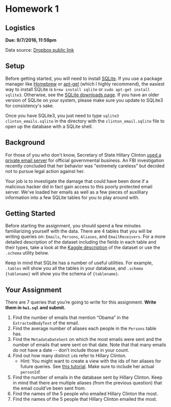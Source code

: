 # Homework 1

## Logistics
**Due: 9/7/2016, 11:59pm**

Data source: [Dropbox public link](https://dl.dropboxusercontent.com/u/258937/clinton_emails.sqlite)

## Setup
Before getting started, you will need to install [SQLite](https://www.sqlite.org/). If you use a package manager like [Homebrew](http://brew.sh/) or [apt-get](http://linux.die.net/man/8/apt-get) (which I highly recommend), the easiest way to install SQLite is `brew install sqlite` or `sudo apt-get install sqlite3`. Otherwise, see the [SQLite downloads page](https://www.sqlite.org/download.html). If you have an older version of SQLite on your system, please make sure you update to SQLite3 for consistency's sake.

Once you have SQLite3, you just need to type `sqlite3 clinton_emails.sqlite` in the directory with the `clinton_email.sqlite` file to open up the database with a SQLite shell. 

## Background
For those of you who don't know, Secretary of State Hillary Clinton [used a private email server](https://en.wikipedia.org/wiki/Hillary_Clinton_email_controversy) for official governmental business. An FBI investigation recently concluded that her behavior was "extremely careless" but decided not to pursue legal action against her. 

Your job is to investigate the damage that could have been done if a malicious hacker did in fact gain access to this poorly protected email server. We've loaded her emails as well as a few pieces of auxilliary information into a few SQLite tables for you to play around with.

## Getting Started
Before starting the assignment, you should spend a few minutes familiarizing yourself with the data. There are 4 tables that you will be writing queries on: `Emails`, `Persons`, `Aliases`, and `EmailReceivers`. For a more detailed description of the dataset including the fields in each table and their types, take a look at the [Kaggle description](https://www.kaggle.com/kaggle/hillary-clinton-emails) of the dataset or use the `.schema` utility below.

Keep in mind that SQLite has a number of useful utilities. For example, `.tables` will show you all the tables in your database, and `.schema {tablename}` will show you the schema of `{tablename}`.

## Your Assignment

There are 7 queries that you’re going to write for this assignment. **Write them in `hw1.sql` and submit.**

1. Find the number of emails that mention “Obama” in the `ExtractedBodyText` of the email.
2. Find the average number of aliases each people in the `Persons` table has.
3. Find the `MetadataDateSent` on which the most emails were sent and the number of emails that were sent on that date. Note that that many emails do not have a date -- don’t include those in your count.
4. Find out how many distinct `id`s refer to Hillary Clinton.
	- Hint: You might want to create a view with the ids of her aliases for future queries. See [this tutorial](http://www.tutorialspoint.com/sqlite/sqlite_views.htm). Make sure to include her actual `personId`!
5. Find the number of emails in the database sent by Hillary Clinton. Keep in mind that there are multiple aliases (from the previous question) that the email could’ve been sent from.
6. Find the names of the 5 people who emailed Hillary Clinton the most.
7. Find the names of the 5 people that Hillary Clinton emailed the most.

